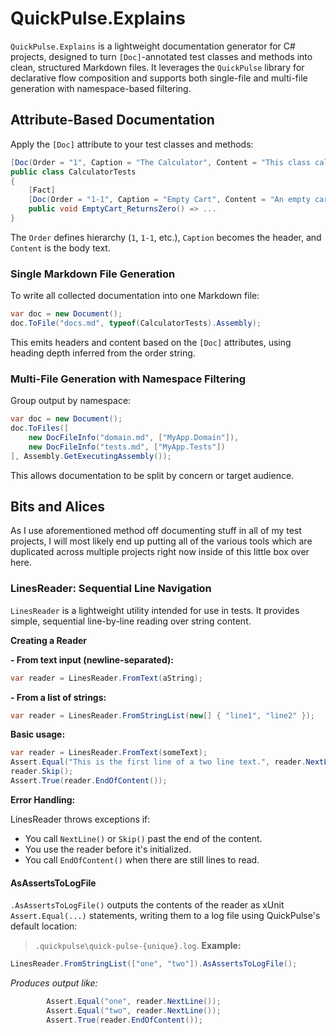 # QuickPulse.Explains
`QuickPulse.Explains` is a lightweight documentation generator for C# projects,
designed to turn `[Doc]`-annotated test classes and methods into clean, structured Markdown files.
It leverages the `QuickPulse` library for declarative flow composition and supports
both single-file and multi-file generation with namespace-based filtering.

## Attribute-Based Documentation
Apply the `[Doc]` attribute to your test classes and methods:

```csharp
[Doc(Order = "1", Caption = "The Calculator", Content = "This class calculates totals.")]
public class CalculatorTests
{
    [Fact]
    [Doc(Order = "1-1", Caption = "Empty Cart", Content = "An empty cart always totals to 0.")]
    public void EmptyCart_ReturnsZero() => ...
}
```
The `Order` defines hierarchy (`1`, `1-1`, etc.), `Caption` becomes the header, and `Content` is the body text.
### Single Markdown File Generation
To write all collected documentation into one Markdown file:

```csharp
var doc = new Document();
doc.ToFile("docs.md", typeof(CalculatorTests).Assembly);
```

This emits headers and content based on the `[Doc]` attributes, using heading depth inferred from the order string.
### Multi-File Generation with Namespace Filtering
Group output by namespace:
```csharp
var doc = new Document();
doc.ToFiles([
    new DocFileInfo("domain.md", ["MyApp.Domain"]),
    new DocFileInfo("tests.md", ["MyApp.Tests"])
], Assembly.GetExecutingAssembly());
```
This allows documentation to be split by concern or target audience.
## Bits and Alices
As I use aforementioned method off documenting stuff in all of my test projects, I will most likely end up putting
all of the various tools which are duplicated across multiple projects right now inside of this little box over here.
### LinesReader: Sequential Line Navigation
`LinesReader` is a lightweight utility intended for use in tests. It provides simple,
sequential line-by-line reading over string content.

**Creating a Reader**

**- From text input (newline-separated):**
```csharp
var reader = LinesReader.FromText(aString);
```

**- From a list of strings:**
```csharp
var reader = LinesReader.FromStringList(new[] { "line1", "line2" });
```

**Basic usage:**
```csharp
var reader = LinesReader.FromText(someText);
Assert.Equal("This is the first line of a two line text.", reader.NextLine());
reader.Skip();
Assert.True(reader.EndOfContent());
```

**Error Handling:**

LinesReader throws exceptions if:
- You call `NextLine()` or `Skip()` past the end of the content.
- You use the reader before it's initialized.
- You call `EndOfContent()` when there are still lines to read.

#### AsAssertsToLogFile
`.AsAssertsToLogFile()` outputs the contents of the reader as xUnit `Assert.Equal(...)` statements,
writing them to a log file using QuickPulse's default location:
> `.quickpulse\quick-pulse-{unique}.log`.
**Example:**
```csharp
LinesReader.FromStringList(["one", "two"]).AsAssertsToLogFile();
```
*Produces output like:*
```csharp
        Assert.Equal("one", reader.NextLine());
        Assert.Equal("two", reader.NextLine());
        Assert.True(reader.EndOfContent());
```

